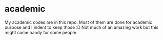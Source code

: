 # academic
My academic codes are in this repo. Most of them are done for academic purpose and I indent to keep those :D
Not much of an amazing work but this might come handy for some people.
